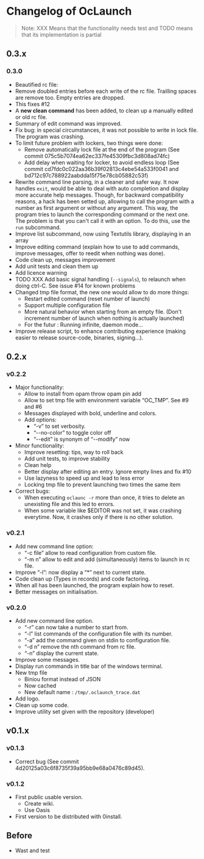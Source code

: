 # Changelog of OcLaunch

>Note: XXX Means that the functionality needs test and TODO means that its
>implementation is partial

## 0.3.x

### 0.3.0

 + Beautified rc file:
  + Remove doubled entries before each write of the rc file. Trailling spaces
    are remove too. Empty entries are dropped.
  + This fixes #12
  + A **new clean command** has been added, to clean up a manually edited or old
    rc file.
  + Summary of edit command was improved.
 + Fix bug: in special circumstances, it was not possible to write in lock file.
   The program was crashing.
 + To limit future problem with lockers, two things were done:
   + Remove automatically lock file at the end of the program (See commit 075c5b7074ea62ec337fe45309fbc3d808ad74fc)
   + Add delay when waiting for locker, to avoid endless loop (See commit cd7fdc0c022aa36b39f02813c4ebe54a533f0041 and bd712c97c788922aabdda15f75e78cb05882c53f)
 + Rewrite command line parsing, in a cleaner and safer way. It now handles
   `exit`, would be able to deal with auto completion and display more accurate
   help messages. Though, for backward compatibility reasons, a hack has been
   setted up, allowing to call the program with a number as first argument or
   without any argument. This way, the program tries to launch the corresponding
   command or the next one. The problem is that you can't call it with an
   option. To do this, use the `run` subcommand.
 + Improve list subcommand, now using Textutils library, displaying in an array
 + Improve editing command (explain how to use to add commands, improve
   messages, offer to reedit when nothing was done).
 + Code clean up, messages improvement
 + Add unit tests and clean them up
 + Add licence warning
 + TODO XXX Add basic signal handling (`--signals`), to relaunch when doing
   ctrl-C. See issue #14 for known problems
 + Changed tmp file format, the new one would allow to do more things:
   + Restart edited command (reset number of launch)
   + Support multiple configuration file
   + More natural behavior when starting from an empty file. (Don't increment
     number of launch when nothing is actually launched)
   + For the futur : Running infinite, daemon mode...
 + Improve release script, to enhance contributing experience (making easier to
   release source-code, binaries, signing…).

## 0.2.x

### v0.2.2
 + Major functionality:
    + Allow to install from opam throw opam pin add <pkg> <repo>
    + Allow to set tmp file with environment variable “OC\_TMP”. See #9 and #6
    + Messages displayed with bold, underline and colors.
    + Add options:
       + “-v” to set verbosity.
       + “--no-color” to toggle color off
       + “--edit” is synonym of “--modify” now
 + Minor functionality:
    + Improve resetting: tips, way to roll back
    + Add unit tests, to improve stability
    + Clean help
    + Better display after editing an entry. Ignore empty lines and fix #10
    + Use lazyness to speed up and lead to less error
    + Locking tmp file to prevent launching two times the same item
 + Correct bugs:
   + When executing ```oclaunc -r``` more than once, it tries to delete an
     unexisting file and this led to errors.
   + When some variable like $EDITOR was not set, it was crashing everytime.
     Now, it crashes only if there is no other solution.

### v0.2.1
 + Add new command line option:
   + “-c file” allow to read configuration from custom file.
   + “-m n” allow to edit and add (simultaneously) items to launch in rc file.
 + Improve “-l”: now display a “\*” next to current state.
 + Code clean up (Types in records) and code factoring.
 + When all has been launched, the program explain how to reset.
 + Better messages on initialisation.

### v0.2.0
 + Add new command line option.
   + “-r” can now take a number to start from.
   + “-l” list commands of the configuration file with its number.
   + “-a” add the command given on stdin to configuration file.
   + “-d n” remove the nth command from rc file.
   + “-n” display the current state.
 + Improve some messages.
 + Display run commands in title bar of the windows terminal.
 + New tmp file
   + Biniou format instead of JSON
   + Now cached
   + New default name : `/tmp/.oclaunch_trace.dat`
 + Add logo.
 + Clean up some code.
 + Improve utility set given with the repository (developer)

## v0.1.x

### v0.1.3
 + Correct bug (See commit 4d20125a03c6f8735f39a95bb9e68a0476c89d45).

### v0.1.2
 + First public usable version.
   + Create wiki.
   + Use Oasis
 + First version to be distributed with 0install.

## Before
 + Wast and test
